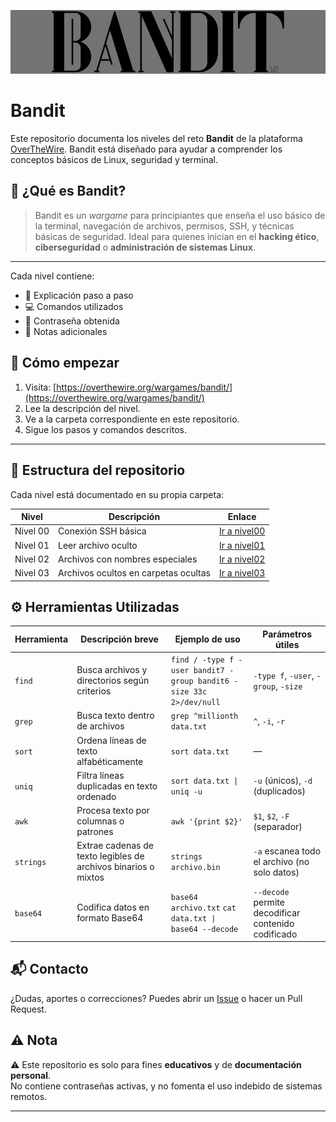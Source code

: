 ![bandit](Assets/Bnt.jpg)

# Bandit 

Este repositorio documenta los niveles del reto **Bandit** de la plataforma [OverTheWire](https://overthewire.org/wargames/bandit/). 
Bandit está diseñado para ayudar a comprender los conceptos básicos de Linux, seguridad y terminal.

## 🎯 ¿Qué es Bandit?

> Bandit es un *wargame* para principiantes que enseña el uso básico de la terminal, navegación de archivos, permisos, SSH, y técnicas básicas de seguridad.
Ideal para quienes inician en el **hacking ético**, **ciberseguridad** o **administración de sistemas Linux**.

---
Cada nivel contiene:
- 🧠 Explicación paso a paso
- 💻 Comandos utilizados
- 🔑 Contraseña obtenida
- 📝 Notas adicionales

## 🚀 Cómo empezar

1. Visita: [https://overthewire.org/wargames/bandit/](https://overthewire.org/wargames/bandit/)
2. Lee la descripción del nivel.
3. Ve a la carpeta correspondiente en este repositorio.
4. Sigue los pasos y comandos descritos.
---

## 📁 Estructura del repositorio

Cada nivel está documentado en su propia carpeta:

| Nivel | Descripción | Enlace |
|-------|-------------|--------|
| Nivel 00 | Conexión SSH básica | [Ir a nivel00](./nivel00) |
| Nivel 01 | Leer archivo oculto | [Ir a nivel01](./nivel01) |
| Nivel 02 | Archivos con nombres especiales | [Ir a nivel02](./nivel02) |
| Nivel 03 | Archivos ocultos en carpetas ocultas | [Ir a nivel03](./nivel03) |

## ⚙️ Herramientas Utilizadas

| Herramienta | Descripción breve                            | Ejemplo de uso                                                      | Parámetros útiles                     |
| ----------- | -------------------------------------------- | ------------------------------------------------------------------- | ------------------------------------- |
| `find`      | Busca archivos y directorios según criterios | `find / -type f -user bandit7 -group bandit6 -size 33c 2>/dev/null` | `-type f`, `-user`, `-group`, `-size` |
| `grep`      | Busca texto dentro de archivos               | `grep ^millionth data.txt`                                          | `^`, `-i`, `-r`                       |
| `sort`      | Ordena líneas de texto alfabéticamente       | `sort data.txt`                                                     | —                                     |
| `uniq`      | Filtra líneas duplicadas en texto ordenado   | `sort data.txt \| uniq -u`                                          | `-u` (únicos), `-d` (duplicados)      |
| `awk`       | Procesa texto por columnas o patrones        | `awk '{print $2}'`                                                  | `$1`, `$2`, `-F` (separador)          |
| `strings`   | Extrae cadenas de texto legibles de archivos binarios o mixtos | `strings archivo.bin`                             | `-a` escanea todo el archivo (no solo datos) |
| `base64`    | Codifica datos en formato Base64             | `base64 archivo.txt` `cat data.txt \| base64 --decode`              | `--decode` permite decodificar contenido codificado|

## 📬 Contacto

¿Dudas, aportes o correcciones? Puedes abrir un [Issue](https://github.com/) o hacer un Pull Request.


## ⚠️ Nota

⚠️ Este repositorio es solo para fines **educativos** y de **documentación personal**.  
No contiene contraseñas activas, y no fomenta el uso indebido de sistemas remotos.

---
